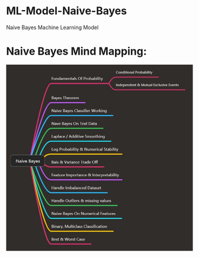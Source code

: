 # ML-Model-Naive-Bayes
Naive Bayes Machine Learning Model

# Naive Bayes Mind Mapping:
![NB mind mapping](https://github.com/Akshaykumarcp/ML-Model-Naive-Bayes/blob/main/NB.jpg)
